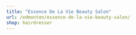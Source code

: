 ```yaml
---
title: "Essence De La Vie Beauty Salon"
url: /edmonton/essence-de-la-vie-beauty-salon/
shop: hairdresser
---
```

